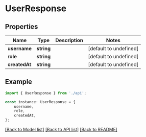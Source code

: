 # UserResponse


## Properties

Name | Type | Description | Notes
------------ | ------------- | ------------- | -------------
**username** | **string** |  | [default to undefined]
**role** | **string** |  | [default to undefined]
**createdAt** | **string** |  | [default to undefined]

## Example

```typescript
import { UserResponse } from './api';

const instance: UserResponse = {
    username,
    role,
    createdAt,
};
```

[[Back to Model list]](../README.md#documentation-for-models) [[Back to API list]](../README.md#documentation-for-api-endpoints) [[Back to README]](../README.md)
